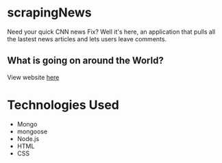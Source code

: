 # scrapingNews
 Need your quick CNN news Fix? Well it's here, an application that pulls all the lastest news articles and lets users leave comments.

 ## What is going on around the World?

 View website [here](https://stormy-crag-43705.herokuapp.com)


# Technologies Used
* Mongo
* mongoose
* Node.js
* HTML
* CSS
